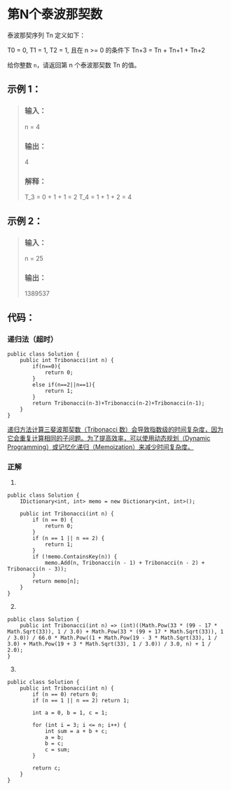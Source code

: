 # 第N个泰波那契数

泰波那契序列 Tn 定义如下： 

T0 = 0, T1 = 1, T2 = 1, 且在 n >= 0 的条件下 Tn+3 = Tn + Tn+1 + Tn+2

给你整数 `n`，请返回第 n 个泰波那契数 Tn 的值。

## 示例 1：
>### 输入：
>n = 4
>### 输出：
>4
>### 解释：
>T_3 = 0 + 1 + 1 = 2
>T_4 = 1 + 1 + 2 = 4

## 示例 2：
>### 输入：
>n = 25
>### 输出：
>1389537


## 代码：

### 递归法（超时）

    public class Solution {
        public int Tribonacci(int n) {
            if(n==0){
                return 0;
            }
            else if(n==2||n==1){
                return 1;
            }
            return Tribonacci(n-3)+Tribonacci(n-2)+Tribonacci(n-1);     
        }
    }

<u>递归方法计算三斐波那契数（Tribonacci 数）会导致指数级的时间复杂度，因为它会重复计算相同的子问题。为了提高效率，可以使用动态规划（Dynamic Programming）或记忆化递归（Memoization）来减少时间复杂度。</u>

### 正解
1.

    public class Solution {
        IDictionary<int, int> memo = new Dictionary<int, int>();

        public int Tribonacci(int n) {
            if (n == 0) {
                return 0;
            }
            if (n == 1 || n == 2) {
                return 1;
            }
            if (!memo.ContainsKey(n)) {
                memo.Add(n, Tribonacci(n - 1) + Tribonacci(n - 2) + Tribonacci(n - 3));
            }
            return memo[n];
        }
    }
2.

    public class Solution {
        public int Tribonacci(int n) => (int)((Math.Pow(33 * (99 - 17 * Math.Sqrt(33)), 1 / 3.0) + Math.Pow(33 * (99 + 17 * Math.Sqrt(33)), 1 / 3.0)) / 66.0 * Math.Pow((1 + Math.Pow(19 - 3 * Math.Sqrt(33), 1 / 3.0) + Math.Pow(19 + 3 * Math.Sqrt(33), 1 / 3.0)) / 3.0, n) + 1 / 2.0);
    }
3.

    public class Solution {
        public int Tribonacci(int n) {
            if (n == 0) return 0;
            if (n == 1 || n == 2) return 1;

            int a = 0, b = 1, c = 1;

            for (int i = 3; i <= n; i++) {
                int sum = a + b + c;
                a = b;
                b = c;
                c = sum;
            }

            return c;
        }
    }
